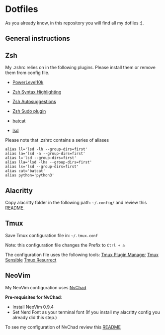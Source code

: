 # Dotfiles

As you already know, in this repository you will find all my dofiles :).

## General instructions

## Zsh
My .zshrc relies on in the following plugins. Please install them or remove them from config file.

- [PowerLevel10k](https://github.com/romkatv/powerlevel10k)
- [Zsh Syntax Highlighting](https://github.com/zsh-users/zsh-syntax-highlighting)
- [Zsh Autosuggestions](https://github.com/zsh-users/zsh-autosuggestions)
- [Zsh Sudo plugin](https://github.com/ohmyzsh/ohmyzsh/blob/master/plugins/sudo/sudo.plugin.zsh)

- [batcat](https://github.com/sharkdp/bat)
- [lsd](https://github.com/lsd-rs/lsd)

Please note that .zshrc contains a series of aliases

```
alias ll='lsd -lh --group-dirs=first'
alias la='lsd -a --group-dirs=first'
alias l='lsd --group-dirs=first'
alias lla='lsd -lha --group-dirs=first'
alias ls='lsd --group-dirs=first'
alias cat='batcat'
alias python='python3'
```

## Alacritty
Copy alacritty folder in the following path: `~/.config/` and review this [README](./alacritty/README.md).


## Tmux
Save Tmux configuration file in: `~/.tmux.conf`

Note: this configuration file changes the Prefix to `Ctrl + a`

The configuration file uses the following tools:
[Tmux Plugin Manager](https://github.com/tmux-plugins/tpm)
[Tmux Sensible](https://github.com/tmux-plugins/tmux-sensible)
[Tmux Resurrect](https://github.com/tmux-plugins/tmux-resurrect)


## NeoVim
My NeoVim configuration uses [NvChad](https://nvchad.com)

**Pre-requisites for NvChad**:
- Install NeoVim 0.9.4
- Set Nerd Font as your terminal font (If you install my alacritty config you already did this step.)

To see my configuration of NvChad review this [README](./nvim/README.md)
